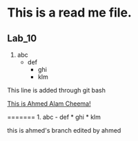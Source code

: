 # This is a read me file.

## Lab_10
1. abc
    - def
        * ghi
        * klm

This line is added through git bash

[This is Ahmed Alam Cheema!](https://myoctocat.com/assets/images/base-octocat.svg)


======= 1. abc
    - def
        * ghi
        * klm



this is ahmed's branch edited by ahmed
